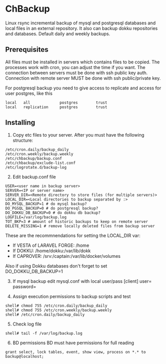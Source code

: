 # ChBackup
Linux rsync incremental backup of mysql and postgresql databases and local files in an external repository. It also can backup dokku repositories and databases.
Default daily and weekly backups.

## Prerequisites
All files must be installed in servers which contains files to be copied.
The processes work with cron, you can adjust the time if you want.
The connection between servers must be done with ssh public key auth.
Connection with remote server MUST be done with ssh public/private key.

For postgresql backup you need to give access to replicate and access for user postgres, like this
```
local   all             postgres        trust
local   replication     postgres        trust
```

## Installing
1. Copy etc files to your server. After you must have the following structure:
```
/etc/cron.daily/backup_daily
/etc/cron.weekly/backup.weekly
/etc/chbackup/backup.conf
/etc/chbackup/exclude-list.conf
/etc/logrotate.d/backup-log
```

2. Edit backup.conf file
```
USER=<user name in backup server>
SERVER=<IP or server name>
SERVER_DIR=<Remote directory to store files (for multiple servers)>
LOCAL_DIR=<Local directories to backup separated by :>
DO_MYSQL_BACKUP=1 # do mysql backup?
DO_PGSQL_BACKUP=0 # do postgresql backup?
DO_DOKKU_DB_BACKUP=0 # do dokku db backup?
LOGFILE=/var/log/backup.log
TOT_BKP=3 # amount of historic backups to keep on remote server
DELETE_MISSING=1 # remove locally deleted files from backup server
```

These are the recommnendations for setting the LOCAL_DIR var:
- If VESTA of LARAVEL FORGE: /home
- If DOKKU: /home/dokku:/var/lib/dokk
- If CAPROVER: /srv:/captain:/var/lib/docker/volumes

Also if using Dokku databases don't forget to set DO_DOKKU_DB_BACKUP=1

3. If mysql backup edit mysql.conf with local user/pass
[client]
user=
password=

4. Assign execution permissions to backup scripts and test
```
shell# chmod 755 /etc/cron.daily/backup_daily
shell# chmod 755 /etc/cron.weekly/backup.weekly
shell# /etc/cron.daily/backup_daily
```

5. Check log file
```
shell# tail -f /var/log/backup.log
```

6. BD permissions
BD must have permissions for full reading
```
grant select, lock tables, event, show view, process on *.* to backup@localhost;
```

